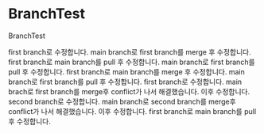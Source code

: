 # BranchTest
BranchTest

first branch로 수정합니다.
main branch로 first branch를 merge 후 수정합니다.
first branch로 main branch를 pull 후 수정합니다.
main branch로 first branch를 pull 후 수정합니다.
first branch로 main branch를 merge 후 수정합니다.
main branch로 first branch를 pull 후 수정합니다.
first branch로 수정합니다.
main brach로 first branch를 merge후 conflict가 나서 해결했습니다. 이후 수정합니다.
second branch로 수정합니다.
main branch로 second branch를 merge후 conflict가 나서 해결했습니다. 이후 수정합니다.
first branch로 main branch를 pull 후 수정합니다.
